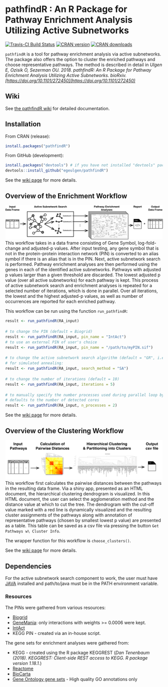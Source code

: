 # pathfindR : An R Package for Pathway Enrichment Analysis Utilizing Active Subnetworks

[![Travis-CI Build Status](https://travis-ci.org/egeulgen/pathfindR.svg?branch=master)](https://travis-ci.org/egeulgen/pathfindR) [![CRAN version](http://www.r-pkg.org/badges/version-ago/pathfindR)](https://cran.r-project.org/package=pathfindR) [![CRAN downloads](https://cranlogs.r-pkg.org/badges/grand-total/pathfindR)](https://cran.r-project.org/package=pathfindR)

`pathfindR` is a tool for pathway enrichment analysis via active subnetworks. The package also offers the option to cluster the enriched pathways and choose representative pathways. The method is described in detail in _Ulgen E, Ozisik O, Sezerman OU. 2018. pathfindR: An R Package for Pathway Enrichment Analysis Utilizing Active Subnetworks. bioRxiv. [https://doi.org/10.1101/272450](https://doi.org/10.1101/272450)_

## Wiki
See [the pathfindR wiki](https://github.com/egeulgen/pathfindR/wiki) for detailed documentation.

## Installation

From CRAN (release):
```r
install.packages("pathfindR")
```

From GitHub (development):
```r
install.packages("devtools") # if you have not installed "devtools" package
devtools::install_github("egeulgen/pathfindR")
```

See the [wiki page](https://github.com/egeulgen/pathfindR/wiki/Installation) for more details.

## Overview of the Enrichment Workflow

![pathfindR Enrichment Workflow](./vignettes/pathfindr.png?raw=true "pathfindr Enrichment Workflow")
This workflow takes in a data frame consisting of Gene Symbol, log-fold-change and adjusted-p values. After input testing, any gene symbol that is not in the protein-protein interaction network (PIN) is converted to an alias symbol if there is an alias that is in the PIN. Next, active subnetwork search is performed. Pathway enrichment analyses are then performed using the genes in each of the identified active subnetworks. Pathways with adjusted p values larger than a given threshold are discarded. The lowest adjusted p value (over all active subnetworks) for each pathway is kept. This process of active subnetwork search and enrichment analyses is repeated for a selected number of iterations, which is done in parallel. Over all iterations, the lowest and the highest adjusted-p values, as well as number of occurrences are reported for each enriched pathway.

This workflow can be run using the function `run_pathfindR`:

```r
result <- run_pathfindR(RA_input)

# to change the PIN (default = Biogrid)
result <- run_pathfindR(RA_input, pin_name = "IntAct")
# to use an external PIN of user's choice
result <- run_pathfindR(RA_input, pin_name = "/path/to/myPIN.sif")

# to change the active subnetwork search algorithm (default = "GR", i.e. greedy algorithm)
# for simulated annealing:
result <- run_pathfindR(RA_input, search_method = "SA")

# to change the number of iterations (default = 10)
result <- run_pathfindR(RA_input, iterations = 5) 

# to manually specify the number processes used during parallel loop by foreach
# defaults to the number of detected cores 
result <- run_pathfindR(RA_input, n_processes = 2) 
```

See the [wiki page](https://github.com/egeulgen/pathfindR/wiki/Enrichment%20Documentation) for more details.

## Overview of the Clustering Workflow

![Pathway Clustering Workflow](./vignettes/pw_clustering.png?raw=true "Pathway Clustering Workflow")
This workflow first calculates the pairwise distances between the pathways in the resulting data frame. Via a shiny app, presented as an HTML document, the hierarchical clustering dendrogram is visualized. In this HTML document, the user can select the agglomeration method and the distance value at which to cut the tree. The dendrogram with the cut-off value marked with a red line is dynamically visualized and the resulting cluster assignments of the pathways along with annotation of representative pathways (chosen by smallest lowest p value) are presented as a table. This table can be saved as a csv file via pressing the button `Get Pathways w\ Cluster Info`.

The wrapper function for this workflow is `choose_clusters()`.

See the [wiki page](https://github.com/egeulgen/pathfindR/wiki/Clustering%20Documentation) for more details.

## Dependencies
For the active subnetwork search component to work, the user must have [JAVA](https://www.java.com/en/download/manual.jsp) installed and path/to/java must be in the PATH environment variable.

### Resources
The PINs were gathered from various resources:
- [Biogrid](https://downloads.thebiogrid.org/BioGRID)
- [GeneMania](http://genemania.org/data/): only interactions with weights >= 0.0006 were kept.
- [IntAct](https://www.ebi.ac.uk/intact/)
- KEGG PIN - created via an in-house script.

The gene sets for enrichment analyses were gathered from:
- KEGG - created using the R package KEGGREST (_Dan Tenenbaum (2018). KEGGREST: Client-side REST access to KEGG. R package version 1.18.1._)
- [Reactome](https://reactome.org/download-data)
- [BioCarta](http://software.broadinstitute.org/gsea/msigdb/genesets.jsp?collection=CP:BIOCARTA)
- [Gene Ontology gene sets](http://www.go2msig.org/cgi-bin/prebuilt.cgi?taxid=9606) - High quality GO annotations only
